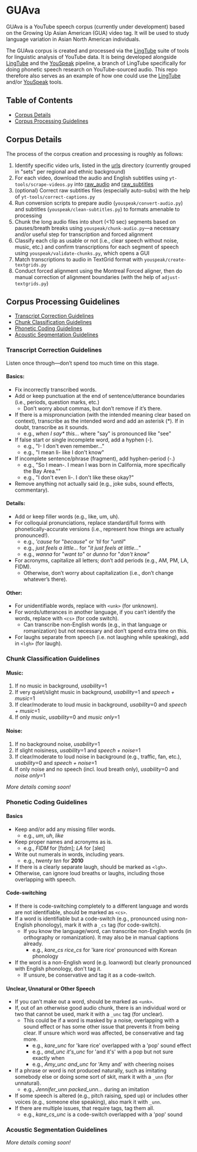 # GUAva
GUAva is a YouTube speech corpus (currently under development) based on the Growing Up Asian American (GUA) video tag. It will be used to study language variation in Asian North American individuals.

The GUAva corpus is created and processed via the [LingTube](https://github.com/Narquelion/LingTube) suite of tools for linguistic analysis of YouTube data. It is being developed alongside [LingTube](https://github.com/Narquelion/LingTube) and the [YouSpeak](https://github.com/Narquelion/LingTube/tree/main/youspeak) pipeline, a branch of LingTube specifically for doing phonetic speech research on YouTube-sourced audio. This repo therefore also serves as an example of how one could use the [LingTube](https://github.com/Narquelion/LingTube) and/or [YouSpeak](https://github.com/Narquelion/LingTube/tree/main/youspeak) tools.

## Table of Contents
* [Corpus Details](#corpus-details)
* [Corpus Processing Guidelines](#corpus-processing-guidelines)

## Corpus Details

The process of the corpus creation and processing is roughly as follows:
1. Identify specific video urls, listed in the [urls](./urls) directory (currently grouped in "sets" per regional and ethnic background)
2. For each video, download the audio and English subtitles using `yt-tools/scrape-videos.py` into [raw_audio](./corpus/raw_audio) and [raw_subtitles](./corpus/raw_subtitles)
3. (optional) Correct raw subtitles files (especially auto-subs) with the help of `yt-tools/correct-captions.py`
4. Run conversion scripts to prepare audio (`youspeak/convert-audio.py`) and subtitles (`youspeak/clean-subtitles.py`) to formats amenable to processing
5. Chunk the long audio files into short (<10 sec) segments based on pauses/breath breaks using `youspeak/chunk-audio.py`—a necessary and/or useful step for transcription and forced alignment
6. Classify each clip as usable or not (i.e., clear speech without noise, music, etc.) and confirm transcriptions for each segment of speech using `youspeak/validate-chunks.py`, which opens a GUI
7. Match transcriptions to audio in TextGrid format with `youspeak/create-textgrids.py`
8. Conduct forced alignment using the Montreal Forced aligner, then do manual correction of alignment boundaries (with the help of `adjust-textgrids.py`)

## Corpus Processing Guidelines
* [Transcript Correction Guidelines](#transcript-correction-guidelines)
* [Chunk Classification Guidelines](#chunk-classification-guidelines)
* [Phonetic Coding Guidelines](#phonetic-coding-guidelines)
* [Acoustic Segmentation Guidelines](#acoustic-segmentation-guidelines)

### Transcript Correction Guidelines

Listen once through—don’t spend too much time on this stage.

#### Basics:
* Fix incorrectly transcribed words.
* Add or keep punctuation at the end of sentence/utterance boundaries (i.e., periods, question marks, etc.)
  * Don’t worry about commas, but don’t remove if it’s there.
* If there is a mispronunciation (with the intended meaning clear based on context), transcribe as the intended word and add an asterisk (*). If in doubt, transcribe as it sounds.
  * e.g., _when I say* this..._ where "say" is pronounced like "see"
* If false start or single incomplete word, add a hyphen (-).
  * e.g., "I- I don't even remember..."
  * e.g., "I mean li- like I don't know"
* If incomplete sentence/phrase (fragment), add hyphen-period (-.)
  * e.g., "So I mean-. I mean I was born in California, more specifically the Bay Area.""
  * e.g., "I don't even li-. I don't like these okay?"
* Remove anything not actually said (e.g., joke subs, sound effects, commentary).

#### Details:
* Add or keep filler words (e.g., like, um, uh).
* For colloquial pronunciations, replace standard/full forms with phonetically-accurate versions (i.e., represent how things are actually pronounced!).
  * e.g., _'cause_ for "_because_" or _'til_ for "_until_"
  * e.g., _just feels a little..._ for "_it just feels at little..._"
  * e.g., _wanna_ for "_want to_" or _dunno_ for "_don't know_"
* For acronyms, capitalize all letters; don’t add periods (e.g., AM, PM, LA, FIDM).
  * Otherwise, don’t worry about capitalization (i.e., don’t change whatever’s there).

#### Other:
* For unidentifiable words, replace with `<unk>` (for unknown).
* For words/utterances in another language, if you can’t identify the words, replace with `<cs>` (for code switch).
  * Can transcribe non-English words (e.g., in that language or romanization) but not necessary and don’t spend extra time on this.
* For laughs separate from speech (i.e. not laughing while speaking), add in `<lgh>` (for laugh).


### Chunk Classification Guidelines

#### Music:
1. If no music in background, *usability*=1
2. If very quiet/slight music in background, *usability*=1 and *speech + music*=1
3. If clear/moderate to loud music in background, *usability*=0 and *speech + music*=1
4. If only music, *usability*=0 and *music only*=1

#### Noise:
1. If no background noise, *usability*=1
2. If slight noisiness, *usability*=1 and *speech + noise*=1
3. If clear/moderate to loud noise in background (e.g., traffic, fan, etc.),  *usability*=0 and *speech + noise*=1
4. If only noise and no speech (incl. loud breath only), *usability*=0 and *noise only*=1

_More details coming soon!_

### Phonetic Coding Guidelines

#### Basics
* Keep and/or add any missing filler words.
  - e.g., _um_, _uh_, _like_
* Keep proper names and acronyms as is.
  - e.g., _FIDM_ for [fɪdm]; _LA_ for [ɜleɪ]
* Write out numerals in words, including years.
  - e.g., _twenty ten_ for __2010__
* If there is a clearly separate laugh, should be marked as `<lgh>`.
* Otherwise, can ignore loud breaths or laughs, including those overlapping with speech.

#### Code-switching
* If there is code-switching completely to a different language and words are not identifiable, should be marked as `<cs>`.
* If a word is identifiable but a code-switch (e.g., pronounced using non-English phonology), mark it with a `_cs` tag (for code-switch).
  * If you know the language/word, can transcribe non-English words (in orthography or romanization). It may also be in manual captions already.
    - e.g., _kare_cs rice_cs_ for 'kare rice' pronounced with Korean phonology
* If the word is a non-English word (e.g. loanword) but clearly pronounced with English phonology, don't tag it.
  * If unsure, be conservative and tag it as a code-switch.

#### Unclear, Unnatural or Other Speech
* If you can't make out a word, should be marked as `<unk>`.
* If, out of an otherwise good audio chunk, there is an individual word or two that cannot be used, mark it with a `_unc` tag (for unclear).
  * This could be if a word is masked by a noise, overlapping with a sound effect or has some other issue that prevents it from being clear. If unsure which word was affected, be conservative and tag more.
    - e.g., _kare_unc_ for 'kare rice' overlapped with a 'pop' sound effect
    - e.g., _and_unc it's_unc_ for 'and it's' with a pop but not sure exactly when
    - e.g., _Amy_unc and_unc_ for 'Amy and' with cheering noises
* If a phrase or word is not produced naturally, such as imitating somebody else or doing some sort of skit, mark it with a `_unn` (for unnatural).
  - e.g., _Jennifer_unn packed_unn..._ during an imitation
* If some speech is altered (e.g., pitch raising, sped up) or includes other voices (e.g., someone else speaking), also mark it with `_unn`.
* If there are multiple issues, that require tags, tag them all.
  - e.g., _kare_cs_unc_ is a code-switch overlapped with a 'pop' sound


### Acoustic Segmentation Guidelines
_More details coming soon!_

